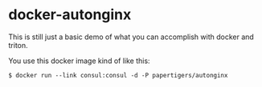 # docker-autonginx
This is still just a basic demo of what you can accomplish with docker and triton.

You use this docker image kind of like this:

```
$ docker run --link consul:consul -d -P papertigers/autonginx
```

